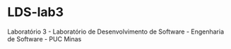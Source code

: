 # LDS-lab3
Laboratório 3 - Laboratório de Desenvolvimento de Software - Engenharia de Software - PUC Minas
